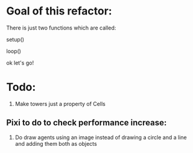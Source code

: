 # Goal of this refactor:

There is just two functions which are called:

setup()

loop()

ok let's go!

# Todo:
1. Make towers just a property of Cells


## Pixi to do to check performance increase:
1. Do draw agents using an image instead of drawing a circle and a line and adding them both as objects